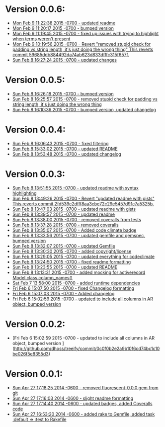 # Version 0.0.6:
  * [Mon Feb 9 11:22:38 2015 -0700 - updated readme
](http://github.com/dhoss/treeify/commit/64247241fa24dbd143ff3d9675ba1a6a41f9afec)
  * [Mon Feb 9 11:20:17 2015 -0700 - bumped version
](http://github.com/dhoss/treeify/commit/daf54118f213b3013eb7782775d952f7b72af935)
  * [Mon Feb 9 11:19:45 2015 -0700 - fixed up issues with trying to highlight when terms weren't present
](http://github.com/dhoss/treeify/commit/89618f821b9433b5f28b923dd910f459e65d00f3)
  * [Mon Feb 9 10:19:56 2015 -0700 - Revert "removed stupid check for padding vs string length, it's just doing the wrong thing"
This reverts commit 59685ddb884492da74ab623d833dfffc315f657f.
](http://github.com/dhoss/treeify/commit/cc412347e9da686aac98e8ed4d314dbd90c460c6)
  * [Sun Feb 8 16:27:24 2015 -0700 - updated changes
](http://github.com/dhoss/treeify/commit/7dca1aa7af2b58bacd035c335601985e6e4d1fa9)

# Version 0.0.5:
  * [Sun Feb 8 16:26:18 2015 -0700 - bumped version
](http://github.com/dhoss/treeify/commit/ad20eae19b836ab3afa38738efade2e9662acc37)
  * [Sun Feb 8 16:25:57 2015 -0700 - removed stupid check for padding vs string length, it's just doing the wrong thing
](http://github.com/dhoss/treeify/commit/59685ddb884492da74ab623d833dfffc315f657f)
  * [Sun Feb 8 16:10:36 2015 -0700 - bumped version, updated changelog
](http://github.com/dhoss/treeify/commit/456a1d9d367496c43cb1d4773fe2b4f2e32ac336)

# Version 0.0.4:
  * [Sun Feb 8 16:06:43 2015 -0700 - fixed filtering
](http://github.com/dhoss/treeify/commit/5ab6c6454b074e18382245bcacd2f2dd041c1b52)
  * [Sun Feb 8 15:33:02 2015 -0700 - updated README
](http://github.com/dhoss/treeify/commit/a0b76d8f4f71e5b4112d3cb13e68d6209e00f60a)
  * [Sun Feb 8 13:53:48 2015 -0700 - updated changelog
](http://github.com/dhoss/treeify/commit/7764c537211d80651136c751d75020cd0ab1eb62)

# Version 0.0.3:
  * [Sun Feb 8 13:51:55 2015 -0700 - updated readme with syntax highlighting
](http://github.com/dhoss/treeify/commit/3ead968fcf740de74fb5555be9fdd24a2e9d752b)
  * [Sun Feb 8 13:49:26 2015 -0700 - Revert "updated readme with gists"
This reverts commit 2fd539c2dfff8aa3cbe72c29e5457d91c7a5325b.
](http://github.com/dhoss/treeify/commit/a794132fbda9998de6dfedc368699b3294880867)
  * [Sun Feb 8 13:47:03 2015 -0700 - updated readme with gists
](http://github.com/dhoss/treeify/commit/2fd539c2dfff8aa3cbe72c29e5457d91c7a5325b)
  * [Sun Feb 8 13:39:57 2015 -0700 - updated readme
](http://github.com/dhoss/treeify/commit/ef5c09bcd73134aa7825d2ea754b188b679c0764)
  * [Sun Feb 8 13:38:00 2015 -0700 - removed coveralls from tests
](http://github.com/dhoss/treeify/commit/d5461384faa184f97cef7e3e1a3950839af38e68)
  * [Sun Feb 8 13:37:28 2015 -0700 - removed coveralls
](http://github.com/dhoss/treeify/commit/6e5517d12f86e840811b89971ffef37f1b4e105a)
  * [Sun Feb 8 13:35:07 2015 -0700 - Added code climate badge
](http://github.com/dhoss/treeify/commit/db74e5e6495977d08ff9bae895dcd61b4ce3eea1)
  * [Sun Feb 8 13:33:56 2015 -0700 - updated gemfile and gemspec, bumped version
](http://github.com/dhoss/treeify/commit/5a1cfb97c060a5f59ced6157d413b1bc8048bb9e)
  * [Sun Feb 8 13:32:07 2015 -0700 - updated Gemfile
](http://github.com/dhoss/treeify/commit/433515134eacc821887623f0324930297d94cc93)
  * [Sun Feb 8 13:30:30 2015 -0700 - added copyright/license
](http://github.com/dhoss/treeify/commit/85e40476ab9490342a806529eb4b796e16379804)
  * [Sun Feb 8 13:29:05 2015 -0700 - updated everything for codeclimate
](http://github.com/dhoss/treeify/commit/dc1d3ec351536e78f8840cbe654f7cfb3a6032bd)
  * [Sun Feb 8 13:24:50 2015 -0700 - fixed readme formatting
](http://github.com/dhoss/treeify/commit/9cb08202e00817b56053e26e56c4e79c554a475f)
  * [Sun Feb 8 13:23:55 2015 -0700 - updated README
](http://github.com/dhoss/treeify/commit/e3b712b50e0636adecd00037e11eaf0fca049169)
  * [Sun Feb 8 13:13:31 2015 -0700 - added mocking for activerecord Model.class.column_names()
](http://github.com/dhoss/treeify/commit/4956de7c0d535daa912d6b5355be73cd6459e5ea)
  * [Sat Feb 7 13:58:00 2015 -0700 - added runtime dependencies
](http://github.com/dhoss/treeify/commit/ccff6b5af912956f7756b2cb8c9fefa29a0a8c29)
  * [Fri Feb 6 15:07:50 2015 -0700 - fixed Changelog formatting
](http://github.com/dhoss/treeify/commit/4432c7a09e237735029d95a93c7e366fbcfe7591)
  * [Fri Feb 6 15:07:03 2015 -0700 - Added changelog
](http://github.com/dhoss/treeify/commit/5b700bca8d955d0206cf1711e4b9e2215ecf3a23)
  * [Fri Feb 6 15:02:59 2015 -0700 - updated to include all columns in AR object, bumped version
](http://github.com/dhoss/treeify/commit/0c0f0b2e2a9b10f6cd74bc1c10be026f5e8355d3)
# Version 0.0.2:

  * [Fri Feb 6 15:02:59 2015 -0700 - updated to include all columns in AR object, bumped version
]
(http://github.com/dhoss/treeify/commit/0c0f0b2e2a9b10f6cd74bc1c10be026f5e8355d3)

# Version 0.0.1:

  * [Sun Apr 27 17:18:25 2014 -0600 - removed fluorescent-0.0.0.gem from git
](http://github.com/dhoss/treeify/commit/07b05984030bdc5190708948841b6b6d2a34706e)
  * [Sun Apr 27 17:16:03 2014 -0600 - slight readme formatting
](http://github.com/dhoss/treeify/commit/7da2e26fb2774c8b3ab521a2e1cdf3dc679f6264)
  * [Sun Apr 27 17:14:40 2014 -0600 - updated badges, added Coveralls code
](http://github.com/dhoss/treeify/commit/598f4c847275efab8b513cd74022c24120f93a13)
  * [Sun Apr 27 16:53:20 2014 -0600 - added rake to Gemfile, added task :default => :test to Rakefile
](http://github.com/dhoss/treeify/commit/94b73adcdba01b2d391882d179c5fac067f2c0de)
